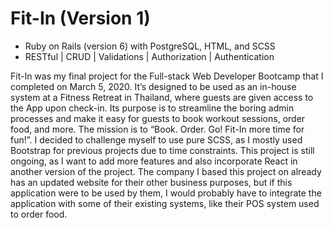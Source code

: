 # Fit-In (Version 1)
<ul>
  <li>Ruby on Rails (version 6) with PostgreSQL, HTML, and SCSS</li>
  <li>RESTful | CRUD | Validations | Authorization | Authentication</li>
 </ul>
<p>Fit-In was my final project for the Full-stack Web Developer Bootcamp that I completed on March 5, 2020.  It’s designed to be used as an in-house system at a Fitness Retreat in Thailand, where guests are given access to the App upon check-in.  Its purpose is to streamline the boring admin processes and make it easy for guests to book workout sessions, order food, and more.  The mission is to “Book. Order. Go! Fit-In more time for fun!”.  I decided to challenge myself to use pure SCSS, as I mostly used Bootstrap for previous projects due to time constraints.  This project is still ongoing, as I want to add more features and also incorporate React in another version of the project.  The company I based this project on already has an updated website for their other business purposes, but if this application were to be used by them, I would probably have to integrate the application with some of their existing systems, like their POS system used to order food.</p>

